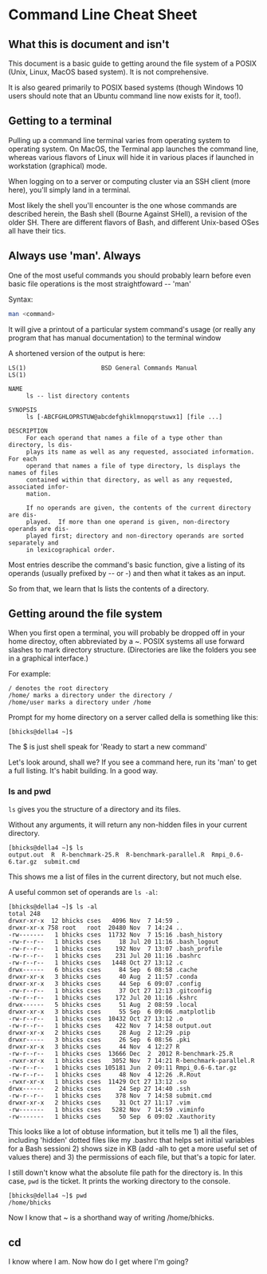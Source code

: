 # Command Line Cheat Sheet

## What this is document and isn't 
This document is a basic guide to getting around the file system of a POSIX (Unix, Linux,
MacOS based system). It is not comprehensive.

It is also geared primarily to POSIX based systems (though Windows 10 users
should note that an Ubuntu command line now exists for it, too!).

## Getting to a terminal
Pulling up a command line terminal varies from operating system to operating system.
On MacOS, the Terminal app launches the command line, whereas various flavors of Linux
will hide it in various places if launched in workstation (graphical) mode.

When logging on to a server or computing cluster via an SSH client (more here), you'll
simply land in a terminal.

Most likely the shell you'll encounter is the one whose commands are described herein,
the Bash shell (Bourne Against SHell), a revision of the older SH. There are
different flavors of Bash, and different Unix-based OSes all have their tics.

## Always use 'man'. Always
One of the most useful commands you should probably learn before even basic
file operations is the most straightfoward -- 'man'

Syntax:

```bash
man <command>
```
It will give a printout of a particular system command's usage 
(or really any program that has manual documentation) to the terminal window 

A shortened version of the output is here:
```
LS(1)                     BSD General Commands Manual                    LS(1)

NAME
     ls -- list directory contents

SYNOPSIS
     ls [-ABCFGHLOPRSTUW@abcdefghiklmnopqrstuwx1] [file ...]

DESCRIPTION
     For each operand that names a file of a type other than directory, ls dis-
     plays its name as well as any requested, associated information.  For each
     operand that names a file of type directory, ls displays the names of files
     contained within that directory, as well as any requested, associated infor-
     mation.

     If no operands are given, the contents of the current directory are dis-
     played.  If more than one operand is given, non-directory operands are dis-
     played first; directory and non-directory operands are sorted separately and
     in lexicographical order.
```

Most entries describe the command's basic function, give a listing of its operands
(usually prefixed by -- or -) and then what it takes as an input.

So from that, we learn that ls lists the contents of a directory.

## Getting around the file system

When you first open a terminal, you will probably be dropped off in your home directoy,
often abbreviated by a ~. POSIX systems all use forward slashes to mark directory
structure. (Directories are like the folders you see in a graphical interface.)

For example:
```
/ denotes the root directory
/home/ marks a directory under the directory /
/home/user marks a directory under /home
```

Prompt for my home directory on a server called della is something like this:
```
[bhicks@della4 ~]$
``` 
The $ is just shell speak for 'Ready to start a new command'

Let's look around, shall we? If you see a command here, run its 'man' to get a
full listing. It's habit building. In a good way.

### ls and pwd
`ls` gives you the structure of a directory and its files. 

Without any arguments, it will return any non-hidden files in your current directory.

```
[bhicks@della4 ~]$ ls
output.out  R  R-benchmark-25.R  R-benchmark-parallel.R  Rmpi_0.6-6.tar.gz  submit.cmd
```

This shows me a list of files in the current directory, but not much else.

A useful common set of operands are `ls -al`:
```
[bhicks@della4 ~]$ ls -al
total 248
drwxr-xr-x  12 bhicks cses   4096 Nov  7 14:59 .
drwxr-xr-x 758 root   root  20480 Nov  7 14:24 ..
-rw-------   1 bhicks cses  11732 Nov  7 15:16 .bash_history
-rw-r--r--   1 bhicks cses     18 Jul 20 11:16 .bash_logout
-rw-r--r--   1 bhicks cses    192 Nov  7 13:07 .bash_profile
-rw-r--r--   1 bhicks cses    231 Jul 20 11:16 .bashrc
-rw-r--r--   1 bhicks cses   1448 Oct 27 13:12 .c
drwx------   6 bhicks cses     84 Sep  6 08:58 .cache
drwxr-xr-x   3 bhicks cses     40 Aug  2 11:57 .conda
drwxr-xr-x   3 bhicks cses     44 Sep  6 09:07 .config
-rw-r--r--   1 bhicks cses     37 Oct 27 12:13 .gitconfig
-rw-r--r--   1 bhicks cses    172 Jul 20 11:16 .kshrc
drwx------   5 bhicks cses     51 Aug  2 08:59 .local
drwxr-xr-x   3 bhicks cses     55 Sep  6 09:06 .matplotlib
-rw-r--r--   1 bhicks cses  10432 Oct 27 13:12 .o
-rw-r--r--   1 bhicks cses    422 Nov  7 14:58 output.out
drwxr-xr-x   2 bhicks cses     28 Aug  2 12:29 .pip
drwxr-----   3 bhicks cses     26 Sep  6 08:56 .pki
drwxr-xr-x   3 bhicks cses     44 Nov  4 12:27 R
-rw-r--r--   1 bhicks cses  13666 Dec  2  2012 R-benchmark-25.R
-rwxr-xr-x   1 bhicks cses   3052 Nov  7 14:21 R-benchmark-parallel.R
-rw-r--r--   1 bhicks cses 105181 Jun  2 09:11 Rmpi_0.6-6.tar.gz
-rw-r--r--   1 bhicks cses     48 Nov  4 12:26 .R.Rout
-rwxr-xr-x   1 bhicks cses  11429 Oct 27 13:12 .so
drwx------   2 bhicks cses     24 Sep 27 14:40 .ssh
-rw-r--r--   1 bhicks cses    378 Nov  7 14:58 submit.cmd
drwxr-xr-x   2 bhicks cses     31 Oct 27 11:17 .vim
-rw-------   1 bhicks cses   5282 Nov  7 14:59 .viminfo
-rw-------   1 bhicks cses     50 Sep  6 09:02 .Xauthority 
``` 

This looks like a lot of obtuse information, but it tells me 1) all the files, including
'hidden' dotted files like my .bashrc that helps set initial variables for a Bash sessioni 2) shows size in KB (add -alh to get a more useful set of values there) and 3) the 
permissions of each file, but that's a topic for later.

I still down't know what the absolute file path for the directory is. In this case, 
`pwd` is the ticket. It prints the working directory to the console.

```
[bhicks@della4 ~]$ pwd
/home/bhicks
```

Now I know that ~ is a shorthand way of writing /home/bhicks.

## cd

I know where I am. Now how do I get where I'm going?

